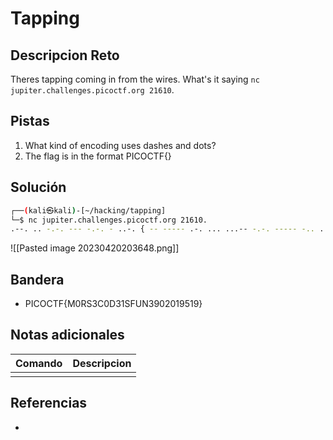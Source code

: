 # Tapping

## Descripcion Reto
Theres tapping coming in from the wires. What's it saying `nc jupiter.challenges.picoctf.org 21610`.

## Pistas
1. What kind of encoding uses dashes and dots?
2. The flag is in the format PICOCTF{}

## Solución
```bash
┌──(kali㉿kali)-[~/hacking/tapping]
└─$ nc jupiter.challenges.picoctf.org 21610.
.--. .. -.-. --- -.-. - ..-. { -- ----- .-. ... ...-- -.-. ----- -.. ...-- .---- ... ..-. ..- -. ...-- ----. ----- ..--- ----- .---- ----. ..... .---- ----. } 
```
![[Pasted image 20230420203648.png]]

## Bandera
* PICOCTF{M0RS3C0D31SFUN3902019519}

## Notas adicionales
| Comando | Descripcion |
|---------|-------------|
|  |  |

## Referencias
- []()
